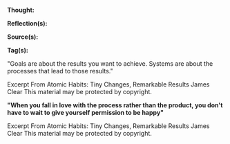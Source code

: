 **Thought:**

**Reflection(s):**

**Source(s):**

**Tag(s):** 

"Goals are about the results you want to achieve. Systems are about the processes that lead to those results."

Excerpt From
Atomic Habits: Tiny Changes, Remarkable Results
James Clear
This material may be protected by copyright.

**"When you fall in love with the process rather than the product, you don't have to wait to give yourself permission to be happy"**

Excerpt From
Atomic Habits: Tiny Changes, Remarkable Results
James Clear
This material may be protected by copyright.